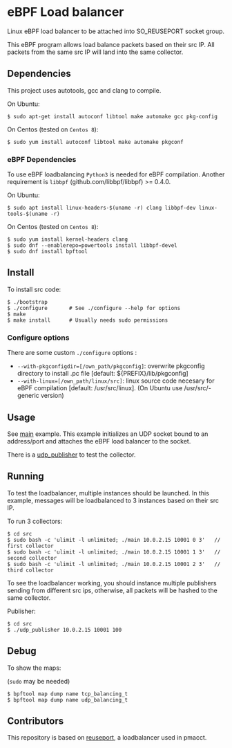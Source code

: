 # eBPF Load balancer
Linux eBPF load balancer to be attached into SO_REUSEPORT socket group.

This eBPF program allows load balance packets based on their src IP. All packets from the same src IP will land into the same collector.

## Dependencies
This project uses autotools, gcc and clang to compile.

On Ubuntu:
```shell
$ sudo apt-get install autoconf libtool make automake gcc pkg-config
```

On Centos (tested on `Centos 8`):
```shell
$ sudo yum install autoconf libtool make automake pkgconf
```

### eBPF Dependencies

To use eBPF loadbalancing `Python3` is needed for eBPF compilation.
Another requirement is `libbpf` (github.com/libbpf/libbpf) >= 0.4.0.

On Ubuntu:
```shell
$ sudo apt install linux-headers-$(uname -r) clang libbpf-dev linux-tools-$(uname -r)
```

On Centos (tested on `Centos 8`):
```shell
$ sudo yum install kernel-headers clang
$ sudo dnf --enablerepo=powertools install libbpf-devel
$ sudo dnf install bpftool
```

## Install
To install src code:
```shell
$ ./bootstrap
$ ./configure       # See ./configure --help for options
$ make
$ make install      # Usually needs sudo permissions
```

### Configure options
There are some custom `./configure` options :
- `--with-pkgconfigdir=[/own_path/pkgconfig]`: overwrite pkgconfig directory to install .pc file [default: ${PREFIX}/lib/pkgconfig]
- `--with-linux=[/own_path/linux/src]`: linux source code necesary for eBPF compilation [default: /usr/src/linux]. (On Ubuntu use /usr/src/<linux>-generic version)

## Usage
See [main](src/main.c) example. This example initializes an UDP socket bound to an address/port and attaches the eBPF load balancer to the socket.

There is a [udp_publisher](src/udp_publisher.c) to test the collector.

## Running
To test the loadbalancer, multiple instances should be launched. In this example, messages will be loadbalanced to 3 instances based on their src IP.

To run 3 collectors:
```shell
$ cd src
$ sudo bash -c 'ulimit -l unlimited; ./main 10.0.2.15 10001 0 3'   // first collector
$ sudo bash -c 'ulimit -l unlimited; ./main 10.0.2.15 10001 1 3'   // second collector
$ sudo bash -c 'ulimit -l unlimited; ./main 10.0.2.15 10001 2 3'   // third collector
```

To see the loadbalancer working, you should instance multiple publishers sending from different src ips, otherwise, all packets will be hashed to the same collector.

Publisher:
```shell
$ cd src
$ ./udp_publisher 10.0.2.15 10001 100
```

## Debug
To show the maps:

(`sudo` may be needed)
```shell
$ bpftool map dump name tcp_balancing_t
$ bpftool map dump name udp_balancing_t
```

## Contributors
This repository is based on [reuseport](https://github.com/eduarrrd/reuseport), a loadbalancer used in pmacct.
